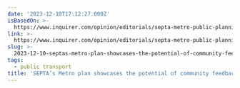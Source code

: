 ```yaml
---
date: '2023-12-10T17:12:27.000Z'
isBasedOn: >-
  https://www.inquirer.com/opinion/editorials/septa-metro-public-planning-community-input-20210913.html
link: >-
  https://www.inquirer.com/opinion/editorials/septa-metro-public-planning-community-input-20210913.html
slug: >-
  2023-12-10-septas-metro-plan-showcases-the-potential-of-community-feedback-in-public
tags:
  - public transport
title: 'SEPTA’s Metro plan showcases the potential of community feedback in public '
---
```


